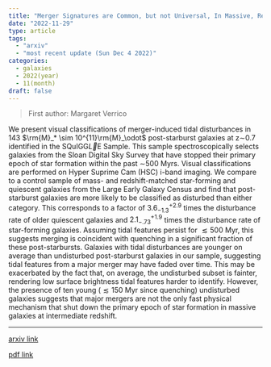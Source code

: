```yaml
---
title: "Merger Signatures are Common, but not Universal, In Massive, Recently-Quenched Galaxies at z~0.7"
date: "2022-11-29"
type: article
tags:
  - "arxiv"
  - "most recent update (Sun Dec 4 2022)"
categories:
  - galaxies
  - 2022(year)
  - 11(month)
draft: false
---
```


> First author: Margaret Verrico

 We present visual classifications of merger-induced tidal disturbances in 143
$\rm{M}_* \sim 10^{11}\rm{M}_\odot$ post-starburst galaxies at z$\sim$0.7
identified in the SQuIGG$\vec{L}$E Sample. This sample spectroscopically
selects galaxies from the Sloan Digital Sky Survey that have stopped their
primary epoch of star formation within the past $\sim$500 Myrs. Visual
classifications are performed on Hyper Suprime Cam (HSC) i-band imaging. We
compare to a control sample of mass- and redshift-matched star-forming and
quiescent galaxies from the Large Early Galaxy Census and find that
post-starburst galaxies are more likely to be classified as disturbed than
either category. This corresponds to a factor of $3.6^{+2.9}_{-1.3}$ times the
disturbance rate of older quiescent galaxies and $2.1^{+1.9}_{-.73}$ times the
disturbance rate of star-forming galaxies. Assuming tidal features persist for
$\lesssim500$ Myr, this suggests merging is coincident with quenching in a
significant fraction of these post-starbursts. Galaxies with tidal disturbances
are younger on average than undisturbed post-starburst galaxies in our sample,
suggesting tidal features from a major merger may have faded over time. This
may be exacerbated by the fact that, on average, the undisturbed subset is
fainter, rendering low surface brightness tidal features harder to identify.
However, the presence of ten young ($\lesssim150$ Myr since quenching)
undisturbed galaxies suggests that major mergers are not the only fast physical
mechanism that shut down the primary epoch of star formation in massive
galaxies at intermediate redshift.

---
[arxiv link](http://arxiv.org/abs/2211.16532v1)

[pdf link](http://arxiv.org/pdf/2211.16532v1)